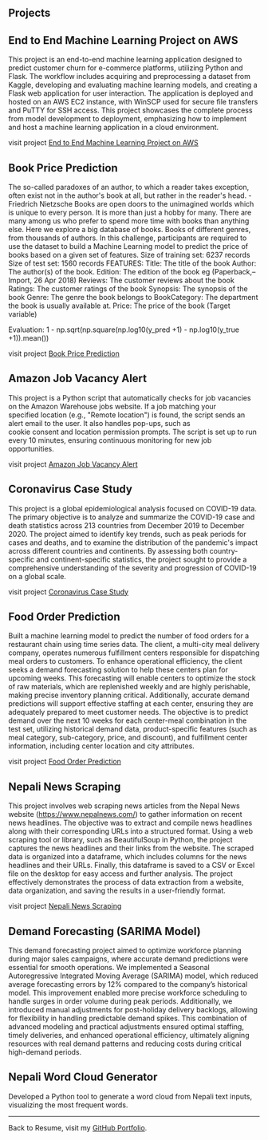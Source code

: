 

## Projects








## End to End Machine Learning Project on AWS  
  This project is an end-to-end machine learning application designed to predict customer churn for e-commerce platforms, utilizing Python 
  and Flask. The workflow includes acquiring and preprocessing a dataset from Kaggle, developing and evaluating machine learning models, and 
  creating a Flask web application for user interaction. The application is deployed and hosted on an AWS EC2 instance, with WinSCP used for 
  secure file transfers and PuTTY for SSH access. This project showcases the complete process from model development to deployment, 
  emphasizing how to implement and host a machine learning application in a cloud environment.
  
  
  visit project [End to End Machine Learning Project on AWS](https://github.com/aktrikx/e2eml_project)













## Book Price Prediction
  The so-called paradoxes of an author, to which a reader takes exception, often exist not in the author's book at all, but rather in the 
  reader's head. - Friedrich Nietzsche Books are open doors to the unimagined worlds which is unique to every person. It is more than just a 
  hobby for many. There are many among us who prefer to spend more time with books than anything else. Here we explore a big database of 
  books. Books of different genres, from thousands of authors. In this challenge, participants are required to use the dataset to build a 
  Machine Learning model to predict the price of books based on a given set of features. Size of training set: 6237 records Size of test 
  set: 1560 records FEATURES: Title: The title of the book Author: The author(s) of the book. Edition: The edition of the book eg 
  (Paperback,– Import, 26 Apr 2018) Reviews: The customer reviews about the book Ratings: The customer ratings of the book Synopsis: The 
  synopsis of the book Genre: The genre the book belongs to BookCategory: The department the book is usually available at. Price: The price 
  of the book (Target variable)

  Evaluation: 1 - np.sqrt(np.square(np.log10(y_pred +1) - np.log10(y_true +1)).mean())

  
  visit project [Book Price Prediction](https://github.com/aktrikx/DSprojects/blob/main/Book_Price_Hackathon.ipynb)












## Amazon Job Vacancy Alert
  
  This project is a Python script that automatically checks for job vacancies on the Amazon Warehouse jobs website. If a job matching your       
  specified location (e.g., "Remote location") is found, the script sends an alert email to the user. It also handles pop-ups, such as       
  cookie consent and location permission prompts. The script is set up to run every 10 minutes, ensuring continuous monitoring for new job   
  opportunities.

  visit project [Amazon Job Vacancy Alert](https://github.com/aktrikx/amazon_job_vacancy_alert)











## Coronavirus Case Study
  This project is a global epidemiological analysis focused on COVID-19 data. The primary objective is to analyze and summarize the COVID-19 
  case and death statistics across 213 countries from December 2019 to December 2020. The project aimed to identify key trends, such as peak 
  periods for cases and deaths, and to examine the distribution of the pandemic's impact across different countries and continents. By 
  assessing both country-specific and continent-specific statistics, the project sought to provide a comprehensive understanding of the 
  severity and progression of COVID-19 on a global scale.
  
  visit project [Coronavirus Case Study](https://github.com/aktrikx/DSprojects/blob/main/Coronavirus__Case_Study.ipynb)














## Food Order Prediction
  Built a machine learning model to predict the number of food orders for a restaurant chain using time series data.
  The client, a multi-city meal delivery company, operates numerous fulfillment centers responsible for dispatching meal orders to 
  customers. To enhance operational efficiency, the client seeks a demand forecasting solution to help these centers plan for upcoming 
  weeks. This forecasting will enable centers to optimize the stock of raw materials, which are replenished weekly and are highly 
  perishable, making precise inventory planning critical. Additionally, accurate demand predictions will support effective staffing at each 
  center, ensuring they are adequately prepared to meet customer needs. The objective is to predict demand over the next 10 weeks for each 
  center-meal combination in the test set, utilizing historical demand data, product-specific features (such as meal category, sub-category, 
  price, and discount), and fulfillment center information, including center location and city attributes.

  visit project [Food Order Prediction](https://github.com/aktrikx/DSprojects/blob/main/Food_order_py.ipynb)













## Nepali News Scraping
  This project involves web scraping news articles from the Nepal News website (https://www.nepalnews.com/) to gather information on recent 
  news headlines. The objective was to extract and compile news headlines along with their corresponding URLs into a structured format. 
  Using a web scraping tool or library, such as BeautifulSoup in Python, the project captures the news headlines and their links from the 
  website. The scraped data is organized into a dataframe, which includes columns for the news headlines and their URLs. Finally, this 
  dataframe is saved to a CSV or Excel file on the desktop for easy access and further analysis. The project effectively demonstrates the 
  process of data extraction from a website, data organization, and saving the results in a user-friendly format.
  
  visit project [Nepali News Scraping](https://github.com/aktrikx/Python_projects/blob/main/Nepali_News_Scraping.ipynb)














## Demand Forecasting (SARIMA Model) 
This demand forecasting project aimed to optimize workforce planning during major sales campaigns, where accurate demand predictions were essential for smooth operations. We implemented a Seasonal Autoregressive Integrated Moving Average (SARIMA) model, which reduced average forecasting errors by 12% compared to the company’s historical model. This improvement enabled more precise workforce scheduling to handle surges in order volume during peak periods. Additionally, we introduced manual adjustments for post-holiday delivery backlogs, allowing for flexibility in handling predictable demand spikes. This combination of advanced modeling and practical adjustments ensured optimal staffing, timely deliveries, and enhanced operational efficiency, ultimately aligning resources with real demand patterns and reducing costs during critical high-demand periods.
  











## Nepali Word Cloud Generator
  Developed a Python tool to generate a word cloud from Nepali text inputs, visualizing the most frequent words.



---

Back to Resume, visit my [GitHub Portfolio](README.md).


